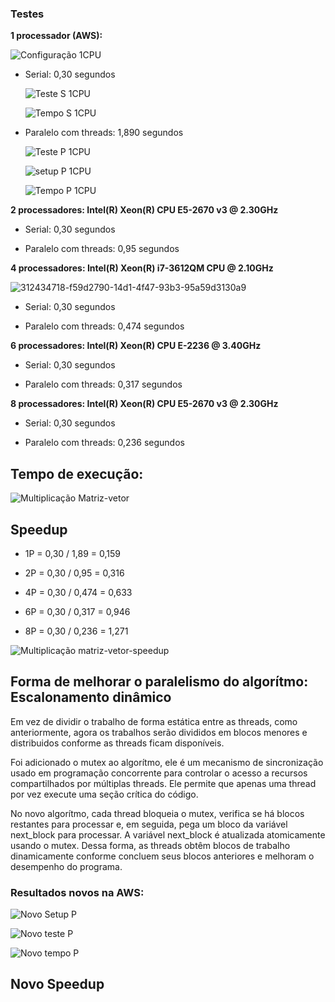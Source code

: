 ### Testes

**1 processador (AWS):**

![Configuração 1CPU](https://github.com/Gustavo-Aragao-Guedes/CP05G/assets/64610385/1ac61e5f-eba8-493f-938c-798cfa8fce66)


* Serial: 0,30 segundos

  ![Teste S 1CPU](https://github.com/Gustavo-Aragao-Guedes/CP05G/assets/64610385/0d0e081e-a4d4-4167-8e46-b8c7a0e88b83)

  ![Tempo S  1CPU](https://github.com/Gustavo-Aragao-Guedes/CP05G/assets/64610385/161c6fb3-5ab5-4ecf-8249-16c46f6cd598)


* Paralelo com threads: 1,890 segundos

  ![Teste P 1CPU](https://github.com/Gustavo-Aragao-Guedes/CP05G/assets/64610385/f3d972bd-73fe-4f38-8a77-9fe6f39eead4)

  ![setup P 1CPU](https://github.com/Gustavo-Aragao-Guedes/CP05G/assets/64610385/b5786f61-ae89-4765-abee-0e679ecfea17)

  ![Tempo P 1CPU](https://github.com/Gustavo-Aragao-Guedes/CP05G/assets/64610385/73c31f55-bcd3-45c0-ae3f-b3a8b3f8746d)


**2 processadores:  Intel(R) Xeon(R) CPU E5-2670 v3 @ 2.30GHz**

* Serial: 0,30 segundos

* Paralelo com threads: 0,95 segundos

**4 processadores:  Intel(R) Xeon(R) i7-3612QM CPU @ 2.10GHz**

![312434718-f59d2790-14d1-4f47-93b3-95a59d3130a9](https://github.com/Gustavo-Aragao-Guedes/CP05G/assets/64610385/91ab9e16-1096-41b4-a9fd-c00fff71262f)

* Serial: 0,30 segundos

* Paralelo com threads: 0,474 segundos


**6 processadores: Intel(R) Xeon(R) CPU E-2236 @ 3.40GHz**

* Serial: 0,30 segundos

* Paralelo com threads: 0,317 segundos

**8 processadores: Intel(R) Xeon(R) CPU E5-2670 v3 @ 2.30GHz**

* Serial: 0,30 segundos
  
* Paralelo com threads: 0,236 segundos

## Tempo de execução:

![Multiplicação Matriz-vetor](https://github.com/Gustavo-Aragao-Guedes/CP05G/assets/64610385/a9b1d593-e6da-4f65-bc66-4fe24a054317)

## Speedup

* 1P = 0,30 / 1,89 = 0,159

* 2P = 0,30 / 0,95 = 0,316

* 4P = 0,30 / 0,474 = 0,633

* 6P = 0,30 / 0,317 = 0,946

* 8P = 0,30 / 0,236 = 1,271

![Multiplicação matriz-vetor-speedup](https://github.com/Gustavo-Aragao-Guedes/CP05G/assets/64610385/fc585eea-f8bd-4444-8db2-37f9f8ffad68)

## Forma de melhorar o paralelismo do algorítmo: Escalonamento dinâmico

Em vez de dividir o trabalho de forma estática entre as threads, como anteriormente, agora os trabalhos serão divididos em blocos menores e distribuidos conforme as threads ficam disponíveis.

Foi adicionado o mutex ao algorítmo, ele é um mecanismo de sincronização usado em programação concorrente para controlar o acesso a recursos compartilhados por múltiplas threads. Ele permite que apenas uma thread por vez execute uma seção crítica do código.

No novo algorítmo, cada thread bloqueia o mutex, verifica se há blocos restantes para processar e, em seguida, pega um bloco da variável next_block para processar. A variável next_block é atualizada atomicamente usando o mutex. Dessa forma, as threads obtêm blocos de trabalho dinamicamente conforme concluem seus blocos anteriores e melhoram o desempenho do programa.

### Resultados novos na AWS:

![Novo Setup P](https://github.com/Gustavo-Aragao-Guedes/CP05G/assets/64610385/68088b02-c567-4c94-8be3-9f3ef5101c59)

![Novo teste P](https://github.com/Gustavo-Aragao-Guedes/CP05G/assets/64610385/9d928827-98e2-4f76-9e52-c4132c521c6a)

![Novo tempo P](https://github.com/Gustavo-Aragao-Guedes/CP05G/assets/64610385/3e63fc4c-c6a2-4b73-8644-f6dc91924fec)


## Novo Speedup






